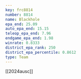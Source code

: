 ```yaml
---
key: frc8814
number: 8814
name: Blackhole
epa_end: 25.09
auto_epa_end: 15.15
teleop_epa_end: 7.96
endgame_epa_end: 1.98
winrate: 0.8333
district_epa_rank: 250
district_epa_percentile: 0.8612
type: Team
---
```

[[2024ausc]]
